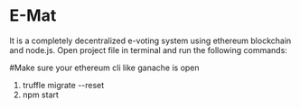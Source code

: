 # E-Mat
It is a completely decentralized e-voting system using ethereum blockchain and node.js. Open project file in terminal and run the following commands:

#Make sure your ethereum cli like ganache is open

1. truffle migrate --reset
2. npm start
